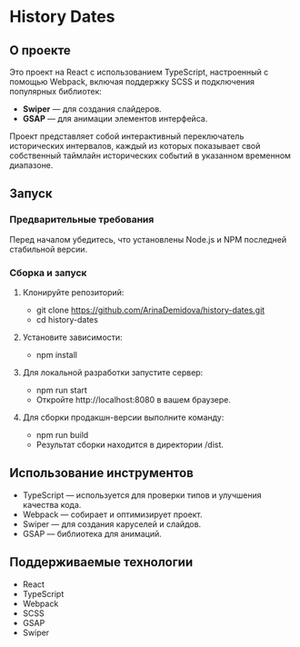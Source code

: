 # History Dates
## О проекте

Это проект на React с использованием TypeScript, настроенный с помощью Webpack, включая поддержку SCSS и подключения популярных библиотек:
- **Swiper** — для создания слайдеров.
- **GSAP** — для анимации элементов интерфейса.

Проект представляет собой интерактивный переключатель исторических интервалов, каждый из которых показывает свой собственный таймлайн исторических событий в указанном временном диапазоне.

## Запуск

### Предварительные требования

Перед началом убедитесь, что установлены Node.js и NPM последней стабильной версии.

### Сборка и запуск

1. Клонируйте репозиторий:
   - git clone https://github.com/ArinaDemidova/history-dates.git
   - cd history-dates

2. Установите зависимости:
   - npm install

3. Для локальной разработки запустите сервер:
   - npm run start
   - Откройте http://localhost:8080 в вашем браузере.

5. Для сборки продакшн-версии выполните команду:
   - npm run build
   - Результат сборки находится в директории /dist.

## Использование инструментов
- TypeScript — используется для проверки типов и улучшения качества кода.
- Webpack — собирает и оптимизирует проект.
- Swiper — для создания каруселей и слайдов.
- GSAP — библиотека для анимаций.

## Поддерживаемые технологии
- React
- TypeScript
- Webpack
- SCSS
- GSAP
- Swiper